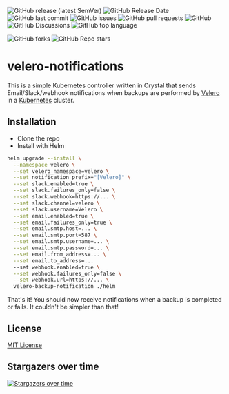 ![GitHub release (latest SemVer)](https://img.shields.io/github/v/release/vitobotta/velero-notifications)
![GitHub Release Date](https://img.shields.io/github/release-date/vitobotta/velero-notifications)
![GitHub last commit](https://img.shields.io/github/last-commit/vitobotta/velero-notifications)
![GitHub issues](https://img.shields.io/github/issues-raw/vitobotta/velero-notifications)
![GitHub pull requests](https://img.shields.io/github/issues-pr-raw/vitobotta/velero-notifications)
![GitHub](https://img.shields.io/github/license/vitobotta/velero-notifications)
![GitHub Discussions](https://img.shields.io/github/discussions/vitobotta/velero-notifications)
![GitHub top language](https://img.shields.io/github/languages/top/vitobotta/velero-notifications)

![GitHub forks](https://img.shields.io/github/forks/vitobotta/velero-notifications?style=social)
![GitHub Repo stars](https://img.shields.io/github/stars/vitobotta/velero-notifications?style=social)



# velero-notifications

This is a simple Kubernetes controller written in Crystal that sends Email/Slack/webhook notifications when backups are performed by [Velero](https://velero.io/) in a [Kubernetes](https://kubernetes.io/) cluster.



## Installation

- Clone the repo
- Install with Helm

```bash
helm upgrade --install \
  --namespace velero \
  --set velero_namespace=velero \
  --set notification_prefix="[Velero]" \
  --set slack.enabled=true \
  --set slack.failures_only=false \
  --set slack.webhook=https://... \
  --set slack.channel=velero \
  --set slack.username=Velero \
  --set email.enabled=true \
  --set email.failures_only=true \
  --set email.smtp.host=... \
  --set email.smtp.port=587 \
  --set email.smtp.username=... \
  --set email.smtp.password=... \
  --set email.from_address=... \
  --set email.to_address=...
  --set webhook.enabled=true \
  --set webhook.failures_only=false \
  --set webhook.url=https://... \
  velero-backup-notification ./helm
```

That's it! You should now receive notifications when a backup is completed or fails. It couldn't be simpler than that!



## License

[MIT License](https://github.com/vitobotta/velero-notifications/blob/main/LICENSE)



## Stargazers over time

[![Stargazers over time](https://starchart.cc/vitobotta/velero-notifications.svg)](https://starchart.cc/vitobotta/velero-notifications)
